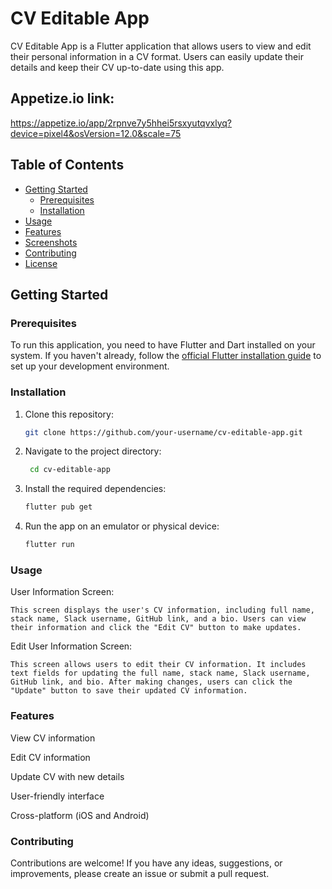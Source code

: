 # CV Editable App  
CV Editable App is a Flutter application that allows users to view and edit their personal information in a CV format. Users can easily update their details and keep their CV up-to-date using this app.

## Appetize.io link:
https://appetize.io/app/2rpnve7y5hhei5rsxyutqvxlyq?device=pixel4&osVersion=12.0&scale=75

## Table of Contents

- [Getting Started](#getting-started)
    - [Prerequisites](#prerequisites)
    - [Installation](#installation)
- [Usage](#usage)
- [Features](#features)
- [Screenshots](#screenshots)
- [Contributing](#contributing)
- [License](#license)

## Getting Started

### Prerequisites

To run this application, you need to have Flutter and Dart installed on your system. If you haven't already, follow the [official Flutter installation guide](https://flutter.dev/docs/get-started/install) to set up your development environment.

### Installation

1. Clone this repository:

   ```bash
   git clone https://github.com/your-username/cv-editable-app.git
   
2. Navigate to the project directory:

   ```bash
    cd cv-editable-app

3. Install the required dependencies:

    ```bash
   flutter pub get

4. Run the app on an emulator or physical device:

    ```bash
    flutter run

### Usage
User Information Screen:  

    This screen displays the user's CV information, including full name, stack name, Slack username, GitHub link, and a bio. Users can view their information and click the "Edit CV" button to make updates.

Edit User Information Screen:   

    This screen allows users to edit their CV information. It includes text fields for updating the full name, stack name, Slack username, GitHub link, and bio. After making changes, users can click the "Update" button to save their updated CV information.

### Features

View CV information  

Edit CV information  

Update CV with new details  

User-friendly interface  

Cross-platform (iOS and Android)  


### Contributing
Contributions are welcome! If you have any ideas, suggestions, or improvements, please create an issue or submit a pull request.







